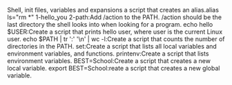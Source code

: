 Shell, init files, variables and expansions
a script that creates an alias.alias ls="rm *" 
1-hello_you 2-path:Add /action to the PATH. /action should be the last directory the shell looks into when looking for a program.
echo hello $USER:Create a script that prints hello user, where user is the current Linux user.
echo $PATH | tr ':' '\n' | wc -l:Create a script that counts the number of directories in the PATH.
set:Create a script that lists all local variables and environment variables, and functions.
printenv:Create a script that lists environment variables.
BEST=School:Create a script that creates a new local variable.
export BEST=School:reate a script that creates a new global variable.
